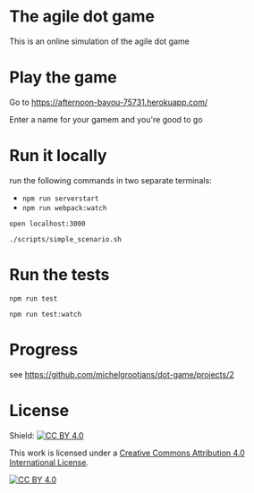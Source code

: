 # The agile dot game
This is an online simulation of the agile dot game

# Play the game
Go to https://afternoon-bayou-75731.herokuapp.com/

Enter a name for your gamem and you're good to go

# Run it locally
run the following commands in two separate terminals:
 - `npm run serverstart`
 - `npm run webpack:watch`

`open localhost:3000`

`./scripts/simple_scenario.sh`

# Run the tests
`npm run test`

`npm run test:watch`

# Progress
see https://github.com/michelgrootjans/dot-game/projects/2

# License
Shield: [![CC BY 4.0][cc-by-shield]][cc-by]

This work is licensed under a
[Creative Commons Attribution 4.0 International License][cc-by].

[![CC BY 4.0][cc-by-image]][cc-by]

[cc-by]: http://creativecommons.org/licenses/by/4.0/
[cc-by-image]: https://i.creativecommons.org/l/by/4.0/88x31.png
[cc-by-shield]: https://img.shields.io/badge/License-CC%20BY%204.0-lightgrey.svg

